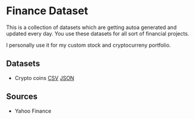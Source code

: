 # Finance Dataset
This is a collection of datasets which are getting autoa generated and updated every day.
You use these datasets for all sort of financial projects.

I personally use it for my custom stock and cryptocurreny portfolio.

## Datasets
* Crypto coins [CSV](./artifacts/crypto.csv) [JSON](.artifacts/crypto.json)

## Sources
* Yahoo Finance
